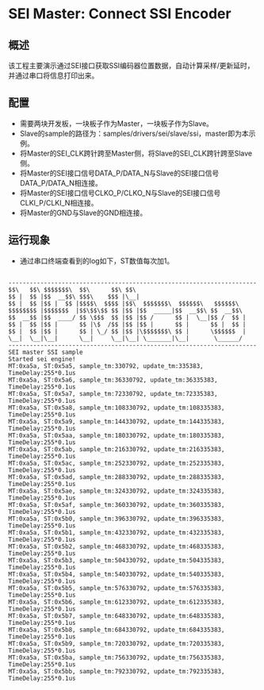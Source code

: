 # SEI Master: Connect SSI Encoder

## 概述

该工程主要演示通过SEI接口获取SSI编码器位置数据，自动计算采样/更新延时，并通过串口将信息打印出来。

## 配置

- 需要两块开发板，一块板子作为Master，一块板子作为Slave。
- Slave的sample的路径为：samples/drivers/sei/slave/ssi，master即为本示例。
- 将Master的SEI_CLK跨针跨至Master侧，将Slave的SEI_CLK跨针跨至Slave侧。
- 将Master的SEI接口信号DATA_P/DATA_N与Slave的SEI接口信号DATA_P/DATA_N相连接。
- 将Master的SEI接口信号CLKO_P/CLKO_N与Slave的SEI接口信号CLKI_P/CLKI_N相连接。
- 将Master的GND与Slave的GND相连接。

## 运行现象

- 通过串口终端查看到的log如下，ST数值每次加1。

```console

----------------------------------------------------------------------
$$\   $$\ $$$$$$$\  $$\      $$\ $$\
$$ |  $$ |$$  __$$\ $$$\    $$$ |\__|
$$ |  $$ |$$ |  $$ |$$$$\  $$$$ |$$\  $$$$$$$\  $$$$$$\   $$$$$$\
$$$$$$$$ |$$$$$$$  |$$\$$\$$ $$ |$$ |$$  _____|$$  __$$\ $$  __$$\
$$  __$$ |$$  ____/ $$ \$$$  $$ |$$ |$$ /      $$ |  \__|$$ /  $$ |
$$ |  $$ |$$ |      $$ |\$  /$$ |$$ |$$ |      $$ |      $$ |  $$ |
$$ |  $$ |$$ |      $$ | \_/ $$ |$$ |\$$$$$$$\ $$ |      \$$$$$$  |
\__|  \__|\__|      \__|     \__|\__| \_______|\__|       \______/
----------------------------------------------------------------------
SEI master SSI sample
Started sei engine!
MT:0xa5a, ST:0x5a5, sample_tm:330792, update_tm:335383, TimeDelay:255*0.1us
MT:0xa5a, ST:0x5a6, sample_tm:36330792, update_tm:36335383, TimeDelay:255*0.1us
MT:0xa5a, ST:0x5a7, sample_tm:72330792, update_tm:72335383, TimeDelay:255*0.1us
MT:0xa5a, ST:0x5a8, sample_tm:108330792, update_tm:108335383, TimeDelay:255*0.1us
MT:0xa5a, ST:0x5a9, sample_tm:144330792, update_tm:144335383, TimeDelay:255*0.1us
MT:0xa5a, ST:0x5aa, sample_tm:180330792, update_tm:180335383, TimeDelay:255*0.1us
MT:0xa5a, ST:0x5ab, sample_tm:216330792, update_tm:216335383, TimeDelay:255*0.1us
MT:0xa5a, ST:0x5ac, sample_tm:252330792, update_tm:252335383, TimeDelay:255*0.1us
MT:0xa5a, ST:0x5ad, sample_tm:288330792, update_tm:288335383, TimeDelay:255*0.1us
MT:0xa5a, ST:0x5ae, sample_tm:324330792, update_tm:324335383, TimeDelay:255*0.1us
MT:0xa5a, ST:0x5af, sample_tm:360330792, update_tm:360335383, TimeDelay:255*0.1us
MT:0xa5a, ST:0x5b0, sample_tm:396330792, update_tm:396335383, TimeDelay:255*0.1us
MT:0xa5a, ST:0x5b1, sample_tm:432330792, update_tm:432335383, TimeDelay:255*0.1us
MT:0xa5a, ST:0x5b2, sample_tm:468330792, update_tm:468335383, TimeDelay:255*0.1us
MT:0xa5a, ST:0x5b3, sample_tm:504330792, update_tm:504335383, TimeDelay:255*0.1us
MT:0xa5a, ST:0x5b4, sample_tm:540330792, update_tm:540335383, TimeDelay:255*0.1us
MT:0xa5a, ST:0x5b5, sample_tm:576330792, update_tm:576335383, TimeDelay:255*0.1us
MT:0xa5a, ST:0x5b6, sample_tm:612330792, update_tm:612335383, TimeDelay:255*0.1us
MT:0xa5a, ST:0x5b7, sample_tm:648330792, update_tm:648335383, TimeDelay:255*0.1us
MT:0xa5a, ST:0x5b8, sample_tm:684330792, update_tm:684335383, TimeDelay:255*0.1us
MT:0xa5a, ST:0x5b9, sample_tm:720330792, update_tm:720335383, TimeDelay:255*0.1us
MT:0xa5a, ST:0x5ba, sample_tm:756330792, update_tm:756335383, TimeDelay:255*0.1us
MT:0xa5a, ST:0x5bb, sample_tm:792330792, update_tm:792335383, TimeDelay:255*0.1us



```

